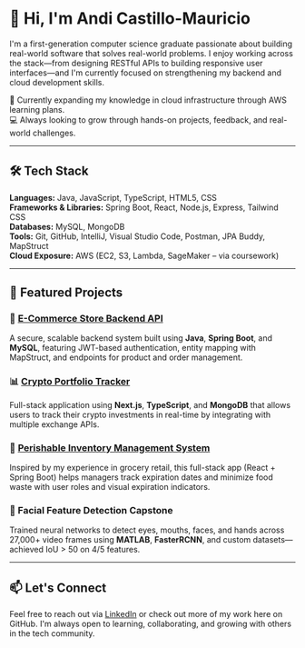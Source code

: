 # 👋 Hi, I'm Andi Castillo-Mauricio

I'm a first-generation computer science graduate passionate about building real-world software that solves real-world problems. I enjoy working across the stack—from designing RESTful APIs to building responsive user interfaces—and I'm currently focused on strengthening my backend and cloud development skills.

🌱 Currently expanding my knowledge in cloud infrastructure through AWS learning plans.  
💻 Always looking to grow through hands-on projects, feedback, and real-world challenges.

---

## 🛠️ Tech Stack

**Languages:** Java, JavaScript, TypeScript, HTML5, CSS  
**Frameworks & Libraries:** Spring Boot, React, Node.js, Express, Tailwind CSS  
**Databases:** MySQL, MongoDB  
**Tools:** Git, GitHub, IntelliJ, Visual Studio Code, Postman, JPA Buddy, MapStruct  
**Cloud Exposure:** AWS (EC2, S3, Lambda, SageMaker – via coursework)  

---

## 🔧 Featured Projects

### 🛒 [E-Commerce Store Backend API](https://github.com/Andi-Cast/ECommerceStoreSpringRESTfulAPI)  
A secure, scalable backend system built using **Java**, **Spring Boot**, and **MySQL**, featuring JWT-based authentication, entity mapping with MapStruct, and endpoints for product and order management.

### 📊 [Crypto Portfolio Tracker](https://github.com/Andi-Cast/CryptoTrackerApp1.0)  
Full-stack application using **Next.js**, **TypeScript**, and **MongoDB** that allows users to track their crypto investments in real-time by integrating with multiple exchange APIs.

### 🥬 [Perishable Inventory Management System](https://github.com/Andi-Cast/inventory-app)  
Inspired by my experience in grocery retail, this full-stack app (React + Spring Boot) helps managers track expiration dates and minimize food waste with user roles and visual expiration indicators.

### 🤖 Facial Feature Detection Capstone  
Trained neural networks to detect eyes, mouths, faces, and hands across 27,000+ video frames using **MATLAB**, **FasterRCNN**, and custom datasets—achieved IoU > 50 on 4/5 features.

---

## 📫 Let's Connect

Feel free to reach out via [LinkedIn](https://www.linkedin.com/in/andi-castillo) or check out more of my work here on GitHub. I'm always open to learning, collaborating, and growing with others in the tech community.
